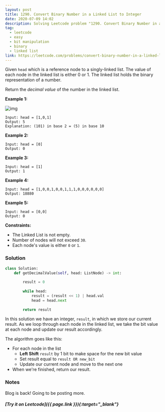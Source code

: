 ```yaml
---
layout: post
title: 1290. Convert Binary Number in a Linked List to Integer
date: 2020-07-09 14:02
description: Solving Leetcode problem "1290. Convert Binary Number in a Linked List to Integer"
tag:
  - leetcode
  - easy
  - bit manipulation
  - binary
  - linked list
link: https://leetcode.com/problems/convert-binary-number-in-a-linked-list-to-integer/
---
```


Given `head` which is a reference node to a singly-linked list. The value of each  node in the linked list is either 0 or 1. The linked list holds the  binary representation of a number.

Return the *decimal value* of the number in the linked list.

 

**Example 1:**

![img](https://assets.leetcode.com/uploads/2019/12/05/graph-1.png)

```
Input: head = [1,0,1]
Output: 5
Explanation: (101) in base 2 = (5) in base 10
```

**Example 2:**

```
Input: head = [0]
Output: 0
```

**Example 3:**

```
Input: head = [1]
Output: 1
```

**Example 4:**

```
Input: head = [1,0,0,1,0,0,1,1,1,0,0,0,0,0,0]
Output: 18880
```

**Example 5:**

```
Input: head = [0,0]
Output: 0
```

 

**Constraints:**

- The Linked List is not empty.
- Number of nodes will not exceed `30`.
- Each node's value is either `0` or `1`.



### Solution

```python
class Solution:
    def getDecimalValue(self, head: ListNode) -> int:
        
        result = 0
        
        while head:
            result = (result << 1) | head.val
            head = head.next
        
        return result
```

In this solution we have an integer, `result`, in which we store our current result. As we loop through each node in the linked list, we take the bit value at each node and update our result accordingly. 

The algorithm goes like this:

- For each node in the list
  - **Left Shift** `result` by 1 bit to make space for the new bit value
  - Set result equal to `result OR new_bit`
  - Update our current node and move to the next one
- When we're finished, return our result.

### Notes

Blog is back! Going to be posting more.

##### [Try it on Leetcode]({{ page.link }}){:target="_blank"}

